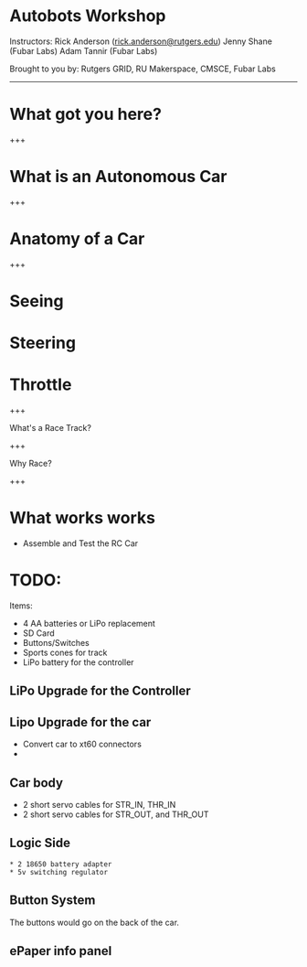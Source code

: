 # Autobots Workshop

Instructors:
Rick Anderson (rick.anderson@rutgers.edu)
Jenny Shane (Fubar Labs)
Adam Tannir (Fubar Labs)

Brought to you by:
Rutgers GRID, RU Makerspace, CMSCE, Fubar Labs

---
# What got you here?

+++

# What is an Autonomous Car

+++

# Anatomy of a Car

+++

# Seeing
# Steering 
# Throttle

+++

What's a Race Track?

+++

Why Race?

+++

# What works works
  * Assemble and Test the RC Car


# TODO:

Items:
 * 4 AA batteries or LiPo replacement
 * SD Card
 * Buttons/Switches 
 * Sports cones for track
 * LiPo battery for the controller
 
 
## LiPo Upgrade for the Controller
  
 
## Lipo Upgrade for the car
  * Convert car to xt60 connectors
  * 
  
## Car body 
   * 2 short servo cables for STR_IN, THR_IN
   * 2 short servo cables for STR_OUT, and THR_OUT
   
   
## Logic Side
    * 2 18650 battery adapter
    * 5v switching regulator

## Button System

The buttons would go on the back of the car.


    
 ## ePaper info panel
 
   

